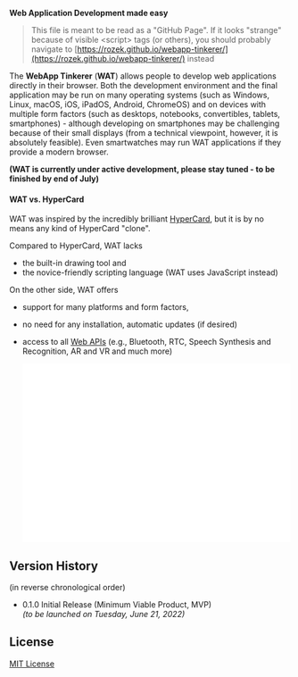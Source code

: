 **Web Application Development made easy**

> This file is meant to be read as a "GitHub Page". If it looks "strange" because of visible &lt;script&gt; tags (or others), you should probably navigate to [https://rozek.github.io/webapp-tinkerer/](https://rozek.github.io/webapp-tinkerer/) instead

The **WebApp Tinkerer** (**WAT**) allows people to develop web applications directly in their browser. Both the development environment and the final application may be run on many operating systems (such as Windows, Linux, macOS, iOS, iPadOS, Android, ChromeOS) and on devices with multiple form factors (such as desktops, notebooks, convertibles, tablets, smartphones) - although developing on smartphones may be challenging because of their small displays (from a technical viewpoint, however, it is absolutely feasible). Even smartwatches may run WAT applications if they provide a modern browser.

**(WAT is currently under active development, please stay tuned - to be finished by end of July)**

#### WAT vs. HyperCard ####

WAT was inspired by the incredibly brilliant [HyperCard](https://en.wikipedia.org/wiki/HyperCard), but it is by no means any kind of HyperCard "clone".

Compared to HyperCard, WAT lacks

* the built-in drawing tool and
* the novice-friendly scripting language (WAT uses JavaScript instead)

On the other side, WAT offers

* support for many platforms and form factors,
* no need for any installation, automatic updates (if desired)
* access to all [Web APIs](https://whatwebcando.today/) (e.g., Bluetooth, RTC, Speech Synthesis and Recognition, AR and VR and much more)




  <div id="Applet" class="WAT Applet" style="
    display:block; position:relative; overflow:hidden;
    width:480px; height:320px;
    background:white; color:black;
  "></div>




## Version History ##

(in reverse chronological order)

* 0.1.0 Initial Release (Minimum Viable Product, MVP)<br>*(to be launched on Tuesday, June 21, 2022)*

## License ##

[MIT License](LICENSE.md)

&nbsp;

<script name="JIL"         src="js/javascript-interface-library.js"></script>
<script name="jquery"      src="js/jquery-1.12.4.min.js"></script>
<script name="localforage" src="js/localforage.min.js"></script>
<script name="download"    src="js/download.min.js"></script>
<script name="codeflask"   src="js/codeflask.min.js"></script>

<link rel="stylesheet" href="css/WAT-Runtime.css">
<script src="js/WAT-Runtime.js"></script>

<link rel="stylesheet" href="css/WAT-Designer.css">
<script src="js/WAT-Designer.js"></script>
